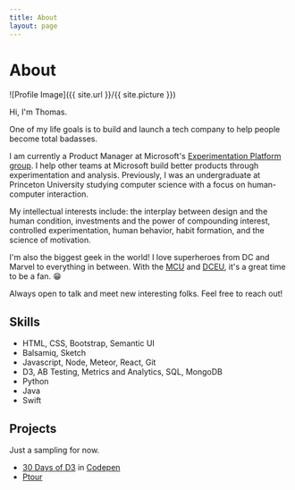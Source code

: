 ```yaml
---
title: About
layout: page
---
```

<h1>About</h1>

![Profile Image]({{ site.url }}/{{ site.picture }})

<p>Hi, I'm Thomas.</p>

<p>One of my life goals is to build and launch a tech company to help people become total badasses.</p>

<p>I am currently a Product Manager at Microsoft's <a href="http://www.exp-platform.com/Pages/default.aspx">Experimentation Platform group</a>. I help other teams at Microsoft build better products through experimentation and analysis. Previously, I was an undergraduate at Princeton University studying computer science with a focus on human-computer interaction.</p>

<p>My intellectual interests include: the interplay between design and the human condition, investments and the power of compounding interest, controlled experimentation, human behavior, habit formation, and the science of motivation.</p>

<p>I'm also the biggest geek in the world! I love superheroes from DC and Marvel to everything in between. With the <a href="https://www.google.com/url?sa=t&rct=j&q=&esrc=s&source=web&cd=1&cad=rja&uact=8&ved=0ahUKEwiSz46OhuPNAhUGx2MKHVMfBsgQFggeMAA&url=https%3A%2F%2Fen.wikipedia.org%2Fwiki%2FMarvel_Cinematic_Universe&usg=AFQjCNHGqVtN600dRPdZSsWdurj8Zxt4jg&sig2=6Q2tWiEL34LkA0XJ3aA84Q">MCU</a> and <a href="https://en.wikipedia.org/wiki/DC_Extended_Universe">DCEU</a>, it's a great time to be a fan. 😁</p>

<p>Always open to talk and meet new interesting folks. Feel free to reach out!</p>

<h2>Skills</h2>

<ul class="skill-list">
	<li>HTML, CSS, Bootstrap, Semantic UI</li>
	<li>Balsamiq, Sketch</li>
	<li>Javascript, Node, Meteor, React, Git</li>
	<li>D3, AB Testing, Metrics and Analytics, SQL, MongoDB</li>
	<li>Python</li>
	<li>Java</li>
	<li>Swift</li>
</ul>

<h2>Projects</h2>

<p>Just a sampling for now.</p>

<ul>
	<li><a href="https://github.com/thtruo/30-Days-of-D3">30 Days of D3</a> in <a href="http://codepen.io/collection/AOENPY/">Codepen</a></li>
	<li><a href="http://ptour.co">Ptour</a></li>
</ul>
